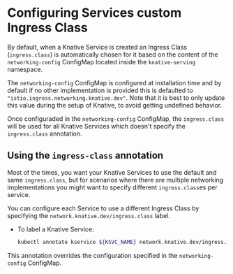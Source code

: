 # Configuring Services custom Ingress Class

By default, when a Knative Service is created an Ingress Class (`ingress.class`) is automatically chosen for it based on the content of the `networking-config` ConfigMap located inside the `knative-serving` namespace. 

The `networking-config` ConfigMap is configured at installation time and by default if no other implementation is provided this is defaulted to `"istio.ingress.networking.knative.dev"`. Note that it is best to only update this value during the setup of Knative, to avoid getting undefined behavior.

Once configuraded in the `networking-config` ConfigMap, the `ingress.class` will be used for all Knative Services which doesn't specify the `ingress.class` annotation.


## Using the `ingress-class` annotation 

Most of the times, you want your Knative Services to use the default and same `ingress.class`, but for scenarios where there are multiple networking implementations you might want to specify different `ingress.class`es per service. 

You can configure each Service to use a different Ingress Class by specifying the 
`network.knative.dev/ingress.class` label.

- To label a Knative Service:

    ```bash
    kubectl annotate kservice ${KSVC_NAME} network.knative.dev/ingress.class=<Implementation>
    ```

This annotation overrides the configuration specified in the `networking-config` ConfigMap.

